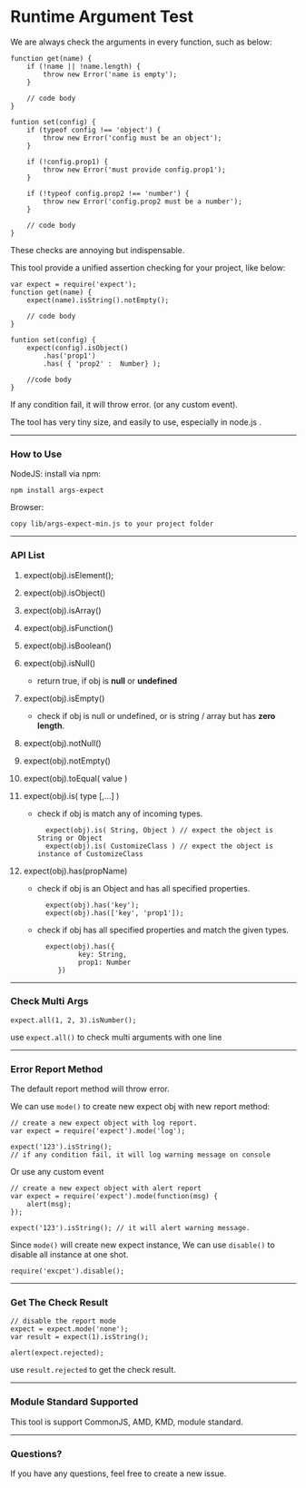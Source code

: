 Runtime Argument Test
======================
We are always check the arguments in every function, such as below:

    function get(name) {
        if (!name || !name.length) {
            throw new Error('name is empty');
        }

        // code body
    }

    funtion set(config) {
        if (typeof config !== 'object') {
            throw new Error('config must be an object');
        }

        if (!config.prop1) {
            throw new Error('must provide config.prop1');
        }

        if (!typeof config.prop2 !== 'number') {
            throw new Error('config.prop2 must be a number');
        }

        // code body
    }


These checks are annoying but indispensable.

This tool provide a unified assertion checking for your project, like below:

    var expect = require('expect');
    function get(name) {
        expect(name).isString().notEmpty();

        // code body
    }

    funtion set(config) {
        expect(config).isObject()
            .has('prop1')
            .has( { 'prop2' :  Number} );

        //code body
    }


If any condition fail, it will throw error. (or any custom event).

The tool has very tiny size, and easily to use, especially in node.js .

---
### How to Use

NodeJS: install via npm:

    npm install args-expect

Browser:

    copy lib/args-expect-min.js to your project folder




---
### API List

1. expect(obj).isElement();
2. expect(obj).isObject()
3. expect(obj).isArray()
4. expect(obj).isFunction()
5. expect(obj).isBoolean()
6. expect(obj).isNull()
    - return true, if obj is **null** or **undefined**

7. expect(obj).isEmpty()
    - check if obj is null or undefined,
        or is string / array but has **zero length**.

8. expect(obj).notNull()
9. expect(obj).notEmpty()

11. expect(obj).toEqual( value )

12. expect(obj).is( type [,...] )
    - check if obj is match any of incoming types.

            expect(obj).is( String, Object ) // expect the object is String or Object
            expect(obj).is( CustomizeClass ) // expect the object is instance of CustomizeClass

13. expect(obj).has(propName)
    - check if obj is an Object and has all specified properties.

            expect(obj).has('key');
            expect(obj).has(['key', 'prop1']);
    - check if obj has all specified properties and match the given types.

            expect(obj).has({
                    key: String,
                    prop1: Number
               })

---
### Check Multi Args

    expect.all(1, 2, 3).isNumber();

use `expect.all()` to check multi arguments with one line


---
### Error Report Method

The default report method will throw error.

We can use `mode()` to create new expect obj with new report method:

    // create a new expect object with log report.
    var expect = require('expect').mode('log');

    expect('123').isString();
    // if any condition fail, it will log warning message on console

Or use any custom event

    // create a new expect object with alert report
    var expect = require('expect').mode(function(msg) {
        alert(msg);
    });

    expect('123').isString(); // it will alert warning message.

Since `mode()` will create new expect instance,
We can use `disable()` to disable all instance at one shot.

    require('excpet').disable();


---
### Get The Check Result

    // disable the report mode
    expect = expect.mode('none');
    var result = expect(1).isString();

    alert(expect.rejected);

use `result.rejected` to get the check result.

---
### Module Standard Supported

This tool is support CommonJS, AMD, KMD, module standard.


---
### Questions?

If you have any questions, feel free to create a new issue.
